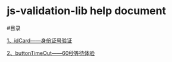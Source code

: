 js-validation-lib help document
===========

#目录

[1、idCard——身份证号验证](idCard)

[2、buttonTimeOut——60秒等待体验](buttonTimeOut)
